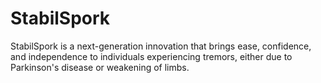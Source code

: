 # StabilSpork
StabilSpork is a next-generation innovation that brings ease, confidence, and independence to individuals experiencing tremors, either due to Parkinson's disease or weakening of limbs.
